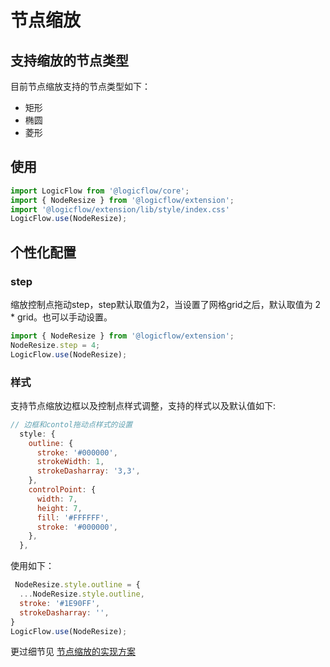 # 节点缩放

## 支持缩放的节点类型
目前节点缩放支持的节点类型如下：
- 矩形
- 椭圆
- 菱形

## 使用
```js
import LogicFlow from '@logicflow/core';
import { NodeResize } from '@logicflow/extension';
import '@logicflow/extension/lib/style/index.css'
LogicFlow.use(NodeResize);
```
<example href="/examples/#/extension/node-resize" :height="450" ></example>

## 个性化配置
### step
缩放控制点拖动step，step默认取值为2，当设置了网格grid之后，默认取值为 2 * grid。也可以手动设置。
```js
import { NodeResize } from '@logicflow/extension';
NodeResize.step = 4;
LogicFlow.use(NodeResize);
```
### 样式
支持节点缩放边框以及控制点样式调整，支持的样式以及默认值如下:
```js 
// 边框和contol拖动点样式的设置
  style: {
    outline: {
      stroke: '#000000',
      strokeWidth: 1,
      strokeDasharray: '3,3',
    },
    controlPoint: {
      width: 7,
      height: 7,
      fill: '#FFFFFF',
      stroke: '#000000',
    },
  },
```
使用如下：
```js
 NodeResize.style.outline = {
  ...NodeResize.style.outline,
  stroke: '#1E90FF',
  strokeDasharray: '',
}
LogicFlow.use(NodeResize);
```
更过细节见 [节点缩放的实现方案](/article/NodeResize.html)